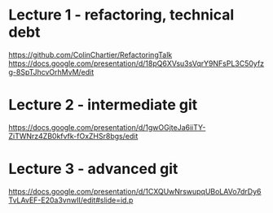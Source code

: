 # Lecture 1 - refactoring, technical debt
https://github.com/ColinChartier/RefactoringTalk
https://docs.google.com/presentation/d/18pQ6XVsu3sVqrY9NFsPL3C50yfzg-8SpTJhcvOrhMvM/edit

# Lecture 2 - intermediate git
https://docs.google.com/presentation/d/1gwOGjteJa6iiTY-ZiTWNrz4ZB0kfvfk-fOxZHSr8bgs/edit

# Lecture 3 - advanced git
https://docs.google.com/presentation/d/1CXQUwNrswupqUBoLAVo7drDy6TvLAvEF-E20a3vnwII/edit#slide=id.p


